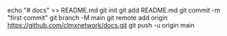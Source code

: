 echo "# docs" >> README.md
git init
git add README.md
git commit -m "first commit"
git branch -M main
git remote add origin https://github.com/clmxnetwork/docs.git
git push -u origin main
